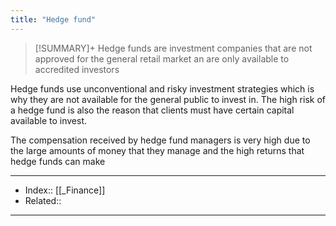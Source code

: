 ```yaml
---
title: "Hedge fund" 
---
```

> [!SUMMARY]+
> Hedge funds are investment companies that are not approved for the general retail market an are only available to accredited investors

Hedge funds use unconventional and risky investment strategies which is why they are not available for the general public to invest in. The high risk of a hedge fund is also the reason that clients must have certain capital available to invest.

The compensation received by hedge fund managers is very high due to the large amounts of money that they manage and the high returns that hedge funds can make

---
- Index:: [[_Finance]]
- Related:: 
---
